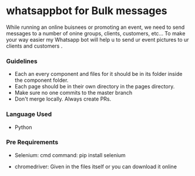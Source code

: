 # whatsappbot for Bulk messages

While running an online buisnees or promoting an event, we need to send messages to a number of onine groups, clients, customers, etc... 
To make your way easier my Whatsapp bot will help u to send ur event pictures to ur clients and customers .

### Guidelines

  * Each an every component and files for it should be in its folder
    inside the component folder.
  * Each page should be in their own directory in the pages directory.
  * Make sure no one commits to the master branch
  * Don't merge locally. Always create PRs.
  
### Language Used
  * Python

### Pre Requirements

  * Selenium:
    cmd command: pip install selenium
    
  * chromedriver:
    Given in the files itself or you can download it online
